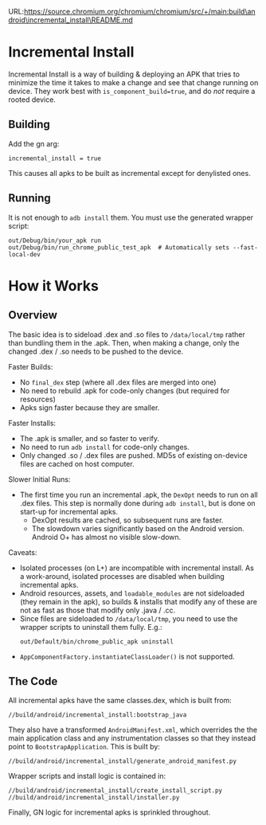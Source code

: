 URL:https://source.chromium.org/chromium/chromium/src/+/main:build\android\incremental_install\README.md
# Incremental Install

Incremental Install is a way of building & deploying an APK that tries to
minimize the time it takes to make a change and see that change running on
device. They work best with `is_component_build=true`, and do *not* require a
rooted device.

## Building

Add the gn arg:

    incremental_install = true

This causes all apks to be built as incremental except for denylisted ones.

## Running

It is not enough to `adb install` them. You must use the generated wrapper
script:

    out/Debug/bin/your_apk run
    out/Debug/bin/run_chrome_public_test_apk  # Automatically sets --fast-local-dev

# How it Works

## Overview

The basic idea is to sideload .dex and .so files to `/data/local/tmp` rather
than bundling them in the .apk. Then, when making a change, only the changed
.dex / .so needs to be pushed to the device.

Faster Builds:

 * No `final_dex` step (where all .dex files are merged into one)
 * No need to rebuild .apk for code-only changes (but required for resources)
 * Apks sign faster because they are smaller.

Faster Installs:

 * The .apk is smaller, and so faster to verify.
 * No need to run `adb install` for code-only changes.
 * Only changed .so / .dex files are pushed. MD5s of existing on-device files
   are cached on host computer.

Slower Initial Runs:

 * The first time you run an incremental .apk, the `DexOpt` needs to run on all
   .dex files. This step is normally done during `adb install`, but is done on
   start-up for incremental apks.
   * DexOpt results are cached, so subsequent runs are faster.
   * The slowdown varies significantly based on the Android version. Android O+
     has almost no visible slow-down.

Caveats:
 * Isolated processes (on L+) are incompatible with incremental install. As a
   work-around, isolated processes are disabled when building incremental apks.
 * Android resources, assets, and `loadable_modules` are not sideloaded (they
   remain in the apk), so builds & installs that modify any of these are not as
   fast as those that modify only .java / .cc.
 * Since files are sideloaded to `/data/local/tmp`, you need to use the wrapper
   scripts to uninstall them fully. E.g.:
   ```shell
   out/Default/bin/chrome_public_apk uninstall
   ```
 * `AppComponentFactory.instantiateClassLoader()` is not supported.

## The Code

All incremental apks have the same classes.dex, which is built from:

    //build/android/incremental_install:bootstrap_java

They also have a transformed `AndroidManifest.xml`, which overrides the the
main application class and any instrumentation classes so that they instead
point to `BootstrapApplication`. This is built by:

    //build/android/incremental_install/generate_android_manifest.py

Wrapper scripts and install logic is contained in:

    //build/android/incremental_install/create_install_script.py
    //build/android/incremental_install/installer.py

Finally, GN logic for incremental apks is sprinkled throughout.
